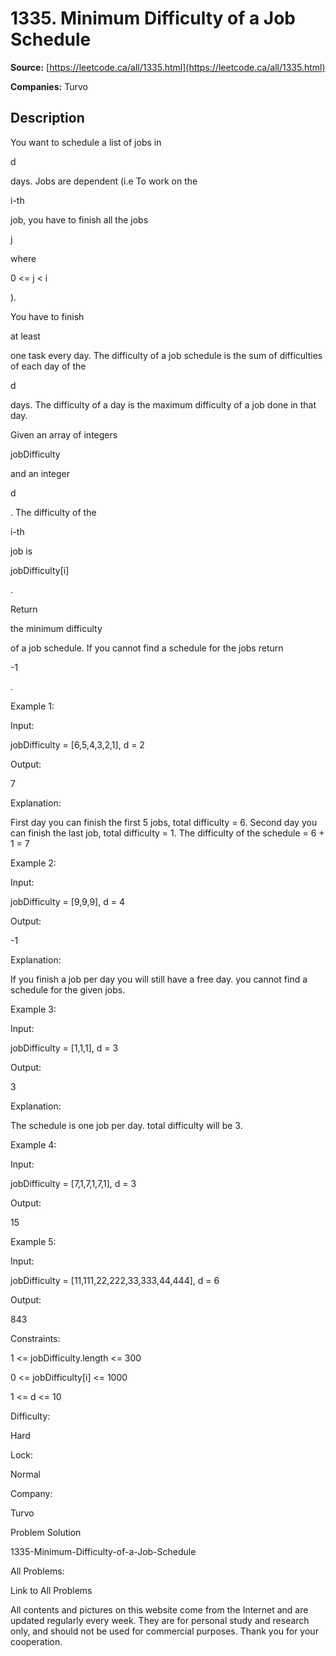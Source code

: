 # 1335. Minimum Difficulty of a Job Schedule

**Source:** [https://leetcode.ca/all/1335.html](https://leetcode.ca/all/1335.html)

**Companies:** Turvo

## Description

You want to schedule a list of jobs in

d

days. Jobs are dependent (i.e
            To work on the

i-th

job, you have to finish all the jobs

j

where

0 <= j < i

).

You have to finish

at least

one task every day. The difficulty of a
                job schedule is the sum of difficulties of each day of the

d

days. The
                difficulty of a day is the maximum difficulty of a job done in that day.

Given an array of integers

jobDifficulty

and an integer

d

.
                The difficulty of the

i-th

job
                is

jobDifficulty[i]

.

Return

the minimum difficulty

of a job schedule. If you cannot find a
                schedule for the jobs return

-1

.

Example 1:

Input:

jobDifficulty = [6,5,4,3,2,1], d = 2

Output:

7

Explanation:

First day you can finish the first 5 jobs, total difficulty = 6.
Second day you can finish the last job, total difficulty = 1.
The difficulty of the schedule = 6 + 1 = 7

Example 2:

Input:

jobDifficulty = [9,9,9], d = 4

Output:

-1

Explanation:

If you finish a job per day you will still have a free day. you cannot find a schedule for the given jobs.

Example 3:

Input:

jobDifficulty = [1,1,1], d = 3

Output:

3

Explanation:

The schedule is one job per day. total difficulty will be 3.

Example 4:

Input:

jobDifficulty = [7,1,7,1,7,1], d = 3

Output:

15

Example 5:

Input:

jobDifficulty = [11,111,22,222,33,333,44,444], d = 6

Output:

843

Constraints:

1 <= jobDifficulty.length <= 300

0 <= jobDifficulty[i] <= 1000

1 <= d <= 10

Difficulty:

Hard

Lock:

Normal

Company:

Turvo

Problem Solution

1335-Minimum-Difficulty-of-a-Job-Schedule

All Problems:

Link to All Problems

All contents and pictures on this website come from the Internet and are updated regularly every week. They are for personal study and research only, and should not be used for commercial purposes. Thank you for your cooperation.


